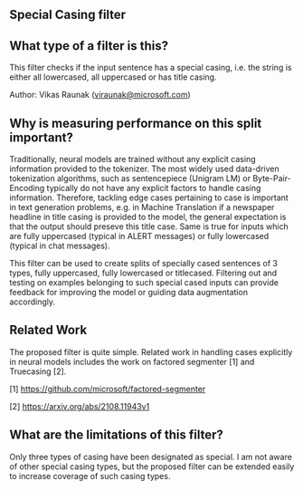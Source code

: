 ## Special Casing filter

## What type of a filter is this?

This filter checks if the input sentence has a special casing, i.e. the string is either all lowercased, all uppercased or has title casing.

Author: Vikas Raunak (viraunak@microsoft.com)

## Why is measuring performance on this split important?
Traditionally, neural models are trained without any explicit casing information provided to the tokenizer. The most widely used data-driven tokenization algorithms, such as sentencepiece (Unigram LM) or Byte-Pair-Encoding typically do not have any explicit factors to handle casing information. Therefore, tackling edge cases pertaining to case is important in text generation problems, e.g. in Machine Translation if a newspaper headline in title casing is provided to the model, the general expectation is that the output should preseve this title case. Same is true for inputs which are fully uppercased (typical in ALERT messages) or fully lowercased (typical in chat messages).

This filter can be used to create splits of specially cased sentences of 3 types, fully uppercased, fully lowercased or titlecased. Filtering out and testing on examples belonging to such special cased inputs can provide feedback for improving the model or guiding data augmentation accordingly.

## Related Work

The proposed filter is quite simple. Related work in handling cases explicitly in neural models includes the work on factored segmenter [1] and Truecasing [2].

[1] https://github.com/microsoft/factored-segmenter

[2] https://arxiv.org/abs/2108.11943v1

## What are the limitations of this filter?
Only three types of casing have been designated as special. I am not aware of other special casing types, but the proposed filter can be extended easily to increase coverage of such casing types.